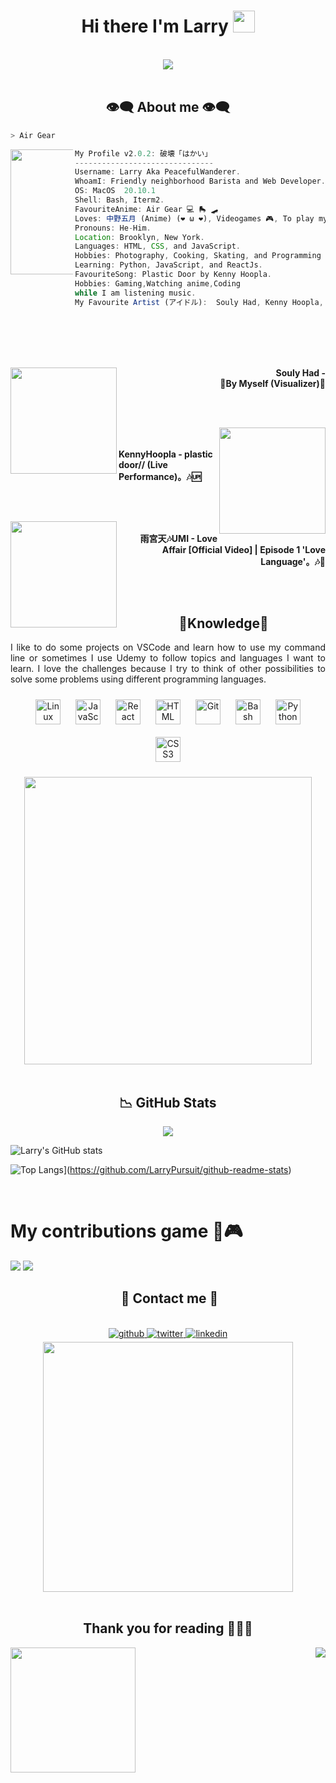 <h1 align="center">Hi there I'm Larry <img src="https://images-wixmp-ed30a86b8c4ca887773594c2.wixmp.com/f/421f624d-2f06-47cc-800c-a6fdb0cd46cd/d4olnty-b14b7f0a-2ddd-4b99-a614-c1a168d0f6c2.gif?token=eyJ0eXAiOiJKV1QiLCJhbGciOiJIUzI1NiJ9.eyJzdWIiOiJ1cm46YXBwOjdlMGQxODg5ODIyNjQzNzNhNWYwZDQxNWVhMGQyNmUwIiwiaXNzIjoidXJuOmFwcDo3ZTBkMTg4OTgyMjY0MzczYTVmMGQ0MTVlYTBkMjZlMCIsIm9iaiI6W1t7InBhdGgiOiJcL2ZcLzQyMWY2MjRkLTJmMDYtNDdjYy04MDBjLWE2ZmRiMGNkNDZjZFwvZDRvbG50eS1iMTRiN2YwYS0yZGRkLTRiOTktYTYxNC1jMWExNjhkMGY2YzIuZ2lmIn1dXSwiYXVkIjpbInVybjpzZXJ2aWNlOmZpbGUuZG93bmxvYWQiXX0.xW_0Oow3IZSg8YyiCACsdhdMfYa5wstV-Lw6TJkC4wQ" width="35px" height="35px"></h1>
<body>
<br>
<div align="center">
<img src="https://media.tenor.com/nHCONB8fZJ8AAAAd/air-gear-ikki.gif">
</div>
<br>


<h2 align="center"> 👁️‍🗨️ About me 👁️‍🗨️ </h2>

```zsh
> Air Gear
```

<img align="left" src="img/ikki.png" width="200px" style="max-width:100;"> 

```js
My Profile v2.0.2: 破壊「はかい」
-------------------------------
Username: Larry Aka PeacefulWanderer.
WhoamI: Friendly neighborhood Barista and Web Developer. Also musician (more or less).
OS: MacOS  20.10.1 
Shell: Bash, Iterm2. 
FavouriteAnime: Air Gear 💻 🛼 🛹
Loves: 中野五月 (Anime) (❤️ ω ❤️), Videogames 🎮, To play my Guitar 🎸.
Pronouns: He-Him.
Location: Brooklyn, New York.
Languages: HTML, CSS, and JavaScript.
Hobbies: Photography, Cooking, Skating, and Programming
Learning: Python, JavaScript, and ReactJs.
FavouriteSong: Plastic Door by Kenny Hoopla.
Hobbies: Gaming,Watching anime,Coding 
while I am listening music.
My Favourite Artist (アイドル):  Souly Had, Kenny Hoopla, Umi, Paramore, Jaden Smith, and Tobi Lou. 🎤🎶🎼

```


<div>
<br>
<br>
<br>
<br>

<p align="right"><a href = "https://www.youtube.com/watch?v=aqqOli2a1gk"><img src = "https://images.discovery-prod.axs.com/2019/09/souly-had_09-09-19_7_5d769833decaf.jpg" width = "170" align = "left"/></a><b>Souly Had -<br>
                  🎵By Myself (Visualizer)🎵 
                  </b></p>
<br>
<br>

<p align="left"><a href = "https://www.youtube.com/watch?v=HlFuUWShuYM"><img  src ="https://1.bp.blogspot.com/-HjUZZduNP2M/Xyl8IZdqJeI/AAAAAAAAoWU/eWZ05d6R2ZwnCVZkrDL3tkFs8sg3xK-igCLcBGAsYHQ/s1600/kennyhoopla.jpg" width="170" align="right"></a><b><br><br>KennyHoopla - plastic door// (Live Performance)。🎶🆙</b></p>

<br>
<br>

<p align="right"><a href="https://www.youtube.com/watch?v=D5qUpJo_Gac"><img src="https://happymag.tv/wp-content/uploads/2019/11/umifeature.jpg" width="170" align="left"></a><b><br>雨宮天🎶UMI - Love Affair [Official Video] | Episode 1 'Love Language'。🎶💌</b></p>
<br>
</div>
<br>

<div>
<h2 align="center"> 🔎Knowledge📖 </h2>
</div>
<div align = "center">
<p align = "justify">I like to do some projects on VSCode and learn how to use my command line or sometimes I use Udemy to follow topics and languages I want to learn. I love the challenges because I try to think of other possibilities to solve some problems using different programming languages. <br></p>
<p align = "center">
<img style="margin: 10px" src="https://profilinator.rishav.dev/skills-assets/linux-original.svg" alt="Linux" height="40" />  
<img style="margin: 10px" src="https://profilinator.rishav.dev/skills-assets/javascript-original.svg" alt="JavaScript" height="40" />  
<img style="margin: 10px" src="https://profilinator.rishav.dev/skills-assets/react-original-wordmark.svg" alt="React" height="40" />  
<img style="margin: 10px" src="https://upload.wikimedia.org/wikipedia/commons/thumb/6/61/HTML5_logo_and_wordmark.svg/800px-HTML5_logo_and_wordmark.svg.png" alt="HTML" height="40" />  
<img style="margin: 10px" src="https://profilinator.rishav.dev/skills-assets/git-scm-icon.svg" alt="Git" height="40" />  
<img style="margin: 10px" src="https://profilinator.rishav.dev/skills-assets/gnu_bash-icon.svg" alt="Bash" height="40" />  

<img style="margin: 10px" src="https://profilinator.rishav.dev/skills-assets/python-original.svg" alt="Python" height="40" />  
<img style="margin: 10px" src="https://profilinator.rishav.dev/skills-assets/css3-original-wordmark.svg" alt="CSS3" height="40" />   
  </p>
<img src = "https://media.tenor.com/QLH64fKZBH0AAAAd/air-gear.gif" width = "460px" align="center">
</div>

<br>

<h2 align = "center"> 📉 GitHub Stats</h2>
<div>
<p align = "center">
    <a href="https://git.io/streak-stats"><img src="https://streak-stats.demolab.com?user=DenverCoder1"/></a>
  
  ![Larry's GitHub stats](https://github-readme-stats.vercel.app/api?username=LarryPursuit&show_icons=true&theme=radical)
  
  ![Top Langs](https://github-readme-stats.vercel.app/api/top-langs/?username=LarryPursuit&layout=compact)](https://github.com/LarryPursuit/github-readme-stats)
  
</p>
</div>
<div align="center"></div>  
<br>

# My contributions game 🐍🎮

![](https://raw.githubusercontent.com/J3xLe1988B3lx0x2E6/J3xLe1988B3lx0x2E6/output/github-contribution-grid-snake-dark.svg#gh-dark-mode-only)
![](https://raw.githubusercontent.com/J3xLe1988B3lx0x2E6/J3xLe1988B3lx0x2E6/output/github-contribution-grid-snake.svggh-light-mode-only)
<br>

<h2 align ="center"> 📝 Contact me 📝</h2>
<br> 
<div align="center">
<a href="https://github.com/LarryPursuit" target="_blank">
<img src=https://img.shields.io/badge/github-%2324292e.svg?&style=for-the-badge&logo=github&logoColor=white alt=github style="margin-bottom: 5px;" />
</a>
<a href="https://twitter.com/The25thWanderer" target="_blank">
<img src=https://img.shields.io/badge/twitter-%2300acee.svg?&style=for-the-badge&logo=twitter&logoColor=white alt=twitter style="margin-bottom: 5px;" />
</a>
<a href="https://www.linkedin.com/in/lma1992/" target="_blank">
<img src=https://img.shields.io/badge/linkedin-%231E77B5.svg?&style=for-the-badge&logo=linkedin&logoColor=white alt=linkedin style="margin-bottom: 5px;" />
</a>  <br><img src = "https://media.tenor.com/DkmsvoJVFvQAAAAC/air-gear.gif" width = "400"/>
</div>  



</div>  
<br>
<div>
<h2 align="center">Thank you for reading 🙋🏽‍♂️</h2>
<div>
<p>
<img src="https://64.media.tumblr.com/01f842b3548d722c78ea4880f60dd831/tumblr_ow11tltacL1sg8uefo1_540.gifv" align="right" />
<img src = "https://lastfm.freetls.fastly.net/i/u/300x300/5c8f6a369803c5e3fa796ebf176dfd09.jpg" align = "left" width="200px"/>
   </p>
  </div>
<br> 
<br>
<br>
<br>
<br>

